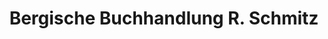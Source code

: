 ---
title: "Bergische Buchhandlung R. Schmitz"
url: /remscheid/bergische-buchhandlung-r-schmitz/
shop: Bücher
---